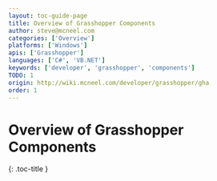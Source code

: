 ```yaml
---
layout: toc-guide-page
title: Overview of Grasshopper Components
author: steve@mcneel.com
categories: ['Overview']
platforms: ['Windows']
apis: ['Grasshopper']
languages: ['C#', 'VB.NET']
keywords: ['developer', 'grasshopper', 'components']
TODO: 1
origin: http://wiki.mcneel.com/developer/grasshopper/gha
order: 1
---
```


# Overview of Grasshopper Components
{: .toc-title }
